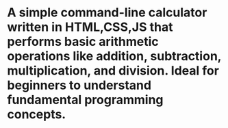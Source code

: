 # A simple command-line calculator written in HTML,CSS,JS that performs basic arithmetic operations like addition, subtraction, multiplication, and division. Ideal for beginners to understand fundamental programming concepts.
